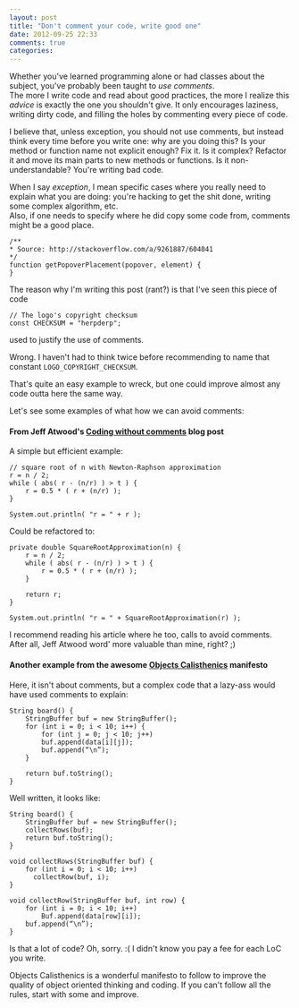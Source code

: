 ```yaml
---
layout: post
title: "Don't comment your code, write good one"
date: 2012-09-25 22:33
comments: true
categories: 
---
```


Whether you've learned programming alone or had classes about the subject, you've
probably been taught to *use comments*.  
The more I write code and read about good practices, the more I realize this
*advice* is exactly the one you shouldn't give. It only encourages laziness,
writing dirty code, and filling the holes by commenting every piece of code.

I believe that, unless exception, you should not use comments, but instead think
every time before you write one: why are you doing this? Is your method or function
name not explicit enough? Fix it. Is it complex? Refactor it and move its main parts
to new methods or functions. Is it non-understandable? You're writing bad code.

When I say *exception*, I mean specific cases where you really need to explain
what you are doing: you're hacking to get the shit done, writing some complex
algorithm, etc.  
Also, if one needs to specify where he did copy some code from, comments might be a
good place.

    /**
    * Source: http://stackoverflow.com/a/9261887/604041
    */
    function getPopoverPlacement(popover, element) {
    }

The reason why I'm writing this post (rant?) is that I've seen this piece of code

    // The logo's copyright checksum
    const CHECKSUM = "herpderp";

used to justify the use of comments.

Wrong. I haven't had to think twice before recommending to name that constant
`LOGO_COPYRIGHT_CHECKSUM`.

That's quite an easy example to wreck, but one could improve almost any code outta
here the same way.

Let's see some examples of what how we can avoid comments:

#### From Jeff Atwood's [Coding without comments](http://www.codinghorror.com/blog/2008/07/coding-without-comments.html) blog post
A simple but efficient example:

    // square root of n with Newton-Raphson approximation
    r = n / 2;
    while ( abs( r - (n/r) ) > t ) {
        r = 0.5 * ( r + (n/r) );
    }

    System.out.println( "r = " + r );

Could be refactored to:

    private double SquareRootApproximation(n) {
        r = n / 2;
        while ( abs( r - (n/r) ) > t ) {
            r = 0.5 * ( r + (n/r) );
        }

        return r;
    }

    System.out.println( "r = " + SquareRootApproximation(r) );

I recommend reading his article where he too, calls to avoid comments.  
After all, Jeff Atwood word' more valuable than mine, right? ;)

#### Another example from the awesome [Objects Calisthenics]() manifesto
Here, it isn't about comments, but a complex code that a lazy-ass would have used
comments to explain:

    String board() {
        StringBuffer buf = new StringBuffer();
        for (int i = 0; i < 10; i++) {
            for (int j = 0; j < 10; j++)
            buf.append(data[i][j]);
            buf.append(“\n”);
        }

        return buf.toString();
    }

Well written, it looks like:

    String board() {
        StringBuffer buf = new StringBuffer();
        collectRows(buf);
        return buf.toString();
    }

    void collectRows(StringBuffer buf) {
        for (int i = 0; i < 10; i++)
          collectRow(buf, i);
    }

    void collectRow(StringBuffer buf, int row) {
        for (int i = 0; i < 10; i++)
            Buf.append(data[row][i]);
        buf.append(“\n”);
    }

Is that a lot of code? Oh, sorry. :( I didn't know you pay a fee for each LoC you write.

Objects Calisthenics is a wonderful manifesto to follow to improve the quality of
object oriented thinking and coding. If you can't follow all the rules, start with
some and improve.

